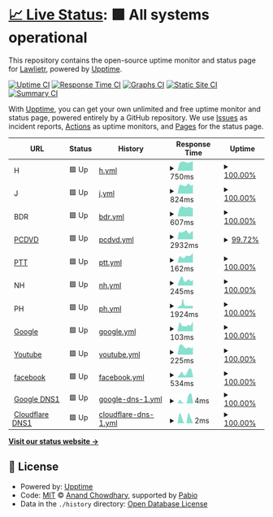 # [📈 Live Status](https://Lawlietr.github.io/upptime): <!--live status--> **🟩 All systems operational**

This repository contains the open-source uptime monitor and status page for [Lawlietr](https://Lawlietr.github.io/upptime), powered by [Upptime](https://github.com/upptime/upptime).

[![Uptime CI](https://github.com/Lawlietr/upptime/workflows/Uptime%20CI/badge.svg)](https://github.com/Lawlietr/upptime/actions?query=workflow%3A%22Uptime+CI%22)
[![Response Time CI](https://github.com/Lawlietr/upptime/workflows/Response%20Time%20CI/badge.svg)](https://github.com/Lawlietr/upptime/actions?query=workflow%3A%22Response+Time+CI%22)
[![Graphs CI](https://github.com/Lawlietr/upptime/workflows/Graphs%20CI/badge.svg)](https://github.com/Lawlietr/upptime/actions?query=workflow%3A%22Graphs+CI%22)
[![Static Site CI](https://github.com/Lawlietr/upptime/workflows/Static%20Site%20CI/badge.svg)](https://github.com/Lawlietr/upptime/actions?query=workflow%3A%22Static+Site+CI%22)
[![Summary CI](https://github.com/Lawlietr/upptime/workflows/Summary%20CI/badge.svg)](https://github.com/Lawlietr/upptime/actions?query=workflow%3A%22Summary+CI%22)

With [Upptime](https://upptime.js.org), you can get your own unlimited and free uptime monitor and status page, powered entirely by a GitHub repository. We use [Issues](https://github.com/Lawlietr/upptime/issues) as incident reports, [Actions](https://github.com/Lawlietr/upptime/actions) as uptime monitors, and [Pages](https://Lawlietr.github.io/upptime) for the status page.

<!--start: status pages-->
<!-- This summary is generated by Upptime (https://github.com/upptime/upptime) -->
<!-- Do not edit this manually, your changes will be overwritten -->
<!-- prettier-ignore -->
| URL | Status | History | Response Time | Uptime |
| --- | ------ | ------- | ------------- | ------ |
| <img alt="" src="https://icons.duckduckgo.com/ip3/null.ico" height="13"> H | 🟩 Up | [h.yml](https://github.com/Lawlietr/upptime/commits/HEAD/history/h.yml) | <details><summary><img alt="Response time graph" src="./graphs/h/response-time-week.png" height="20"> 750ms</summary><br><a href="https://Lawlietr.github.io/upptime/history/h"><img alt="Response time 750" src="https://img.shields.io/endpoint?url=https%3A%2F%2Fraw.githubusercontent.com%2FLawlietr%2Fupptime%2FHEAD%2Fapi%2Fh%2Fresponse-time.json"></a><br><a href="https://Lawlietr.github.io/upptime/history/h"><img alt="24-hour response time 815" src="https://img.shields.io/endpoint?url=https%3A%2F%2Fraw.githubusercontent.com%2FLawlietr%2Fupptime%2FHEAD%2Fapi%2Fh%2Fresponse-time-day.json"></a><br><a href="https://Lawlietr.github.io/upptime/history/h"><img alt="7-day response time 750" src="https://img.shields.io/endpoint?url=https%3A%2F%2Fraw.githubusercontent.com%2FLawlietr%2Fupptime%2FHEAD%2Fapi%2Fh%2Fresponse-time-week.json"></a><br><a href="https://Lawlietr.github.io/upptime/history/h"><img alt="30-day response time 739" src="https://img.shields.io/endpoint?url=https%3A%2F%2Fraw.githubusercontent.com%2FLawlietr%2Fupptime%2FHEAD%2Fapi%2Fh%2Fresponse-time-month.json"></a><br><a href="https://Lawlietr.github.io/upptime/history/h"><img alt="1-year response time 750" src="https://img.shields.io/endpoint?url=https%3A%2F%2Fraw.githubusercontent.com%2FLawlietr%2Fupptime%2FHEAD%2Fapi%2Fh%2Fresponse-time-year.json"></a></details> | <details><summary><a href="https://Lawlietr.github.io/upptime/history/h">100.00%</a></summary><a href="https://Lawlietr.github.io/upptime/history/h"><img alt="All-time uptime 99.97%" src="https://img.shields.io/endpoint?url=https%3A%2F%2Fraw.githubusercontent.com%2FLawlietr%2Fupptime%2FHEAD%2Fapi%2Fh%2Fuptime.json"></a><br><a href="https://Lawlietr.github.io/upptime/history/h"><img alt="24-hour uptime 100.00%" src="https://img.shields.io/endpoint?url=https%3A%2F%2Fraw.githubusercontent.com%2FLawlietr%2Fupptime%2FHEAD%2Fapi%2Fh%2Fuptime-day.json"></a><br><a href="https://Lawlietr.github.io/upptime/history/h"><img alt="7-day uptime 100.00%" src="https://img.shields.io/endpoint?url=https%3A%2F%2Fraw.githubusercontent.com%2FLawlietr%2Fupptime%2FHEAD%2Fapi%2Fh%2Fuptime-week.json"></a><br><a href="https://Lawlietr.github.io/upptime/history/h"><img alt="30-day uptime 100.00%" src="https://img.shields.io/endpoint?url=https%3A%2F%2Fraw.githubusercontent.com%2FLawlietr%2Fupptime%2FHEAD%2Fapi%2Fh%2Fuptime-month.json"></a><br><a href="https://Lawlietr.github.io/upptime/history/h"><img alt="1-year uptime 99.97%" src="https://img.shields.io/endpoint?url=https%3A%2F%2Fraw.githubusercontent.com%2FLawlietr%2Fupptime%2FHEAD%2Fapi%2Fh%2Fuptime-year.json"></a></details>
| <img alt="" src="https://icons.duckduckgo.com/ip3/null.ico" height="13"> J | 🟩 Up | [j.yml](https://github.com/Lawlietr/upptime/commits/HEAD/history/j.yml) | <details><summary><img alt="Response time graph" src="./graphs/j/response-time-week.png" height="20"> 824ms</summary><br><a href="https://Lawlietr.github.io/upptime/history/j"><img alt="Response time 696" src="https://img.shields.io/endpoint?url=https%3A%2F%2Fraw.githubusercontent.com%2FLawlietr%2Fupptime%2FHEAD%2Fapi%2Fj%2Fresponse-time.json"></a><br><a href="https://Lawlietr.github.io/upptime/history/j"><img alt="24-hour response time 861" src="https://img.shields.io/endpoint?url=https%3A%2F%2Fraw.githubusercontent.com%2FLawlietr%2Fupptime%2FHEAD%2Fapi%2Fj%2Fresponse-time-day.json"></a><br><a href="https://Lawlietr.github.io/upptime/history/j"><img alt="7-day response time 824" src="https://img.shields.io/endpoint?url=https%3A%2F%2Fraw.githubusercontent.com%2FLawlietr%2Fupptime%2FHEAD%2Fapi%2Fj%2Fresponse-time-week.json"></a><br><a href="https://Lawlietr.github.io/upptime/history/j"><img alt="30-day response time 724" src="https://img.shields.io/endpoint?url=https%3A%2F%2Fraw.githubusercontent.com%2FLawlietr%2Fupptime%2FHEAD%2Fapi%2Fj%2Fresponse-time-month.json"></a><br><a href="https://Lawlietr.github.io/upptime/history/j"><img alt="1-year response time 696" src="https://img.shields.io/endpoint?url=https%3A%2F%2Fraw.githubusercontent.com%2FLawlietr%2Fupptime%2FHEAD%2Fapi%2Fj%2Fresponse-time-year.json"></a></details> | <details><summary><a href="https://Lawlietr.github.io/upptime/history/j">100.00%</a></summary><a href="https://Lawlietr.github.io/upptime/history/j"><img alt="All-time uptime 100.00%" src="https://img.shields.io/endpoint?url=https%3A%2F%2Fraw.githubusercontent.com%2FLawlietr%2Fupptime%2FHEAD%2Fapi%2Fj%2Fuptime.json"></a><br><a href="https://Lawlietr.github.io/upptime/history/j"><img alt="24-hour uptime 100.00%" src="https://img.shields.io/endpoint?url=https%3A%2F%2Fraw.githubusercontent.com%2FLawlietr%2Fupptime%2FHEAD%2Fapi%2Fj%2Fuptime-day.json"></a><br><a href="https://Lawlietr.github.io/upptime/history/j"><img alt="7-day uptime 100.00%" src="https://img.shields.io/endpoint?url=https%3A%2F%2Fraw.githubusercontent.com%2FLawlietr%2Fupptime%2FHEAD%2Fapi%2Fj%2Fuptime-week.json"></a><br><a href="https://Lawlietr.github.io/upptime/history/j"><img alt="30-day uptime 100.00%" src="https://img.shields.io/endpoint?url=https%3A%2F%2Fraw.githubusercontent.com%2FLawlietr%2Fupptime%2FHEAD%2Fapi%2Fj%2Fuptime-month.json"></a><br><a href="https://Lawlietr.github.io/upptime/history/j"><img alt="1-year uptime 100.00%" src="https://img.shields.io/endpoint?url=https%3A%2F%2Fraw.githubusercontent.com%2FLawlietr%2Fupptime%2FHEAD%2Fapi%2Fj%2Fuptime-year.json"></a></details>
| <img alt="" src="https://icons.duckduckgo.com/ip3/null.ico" height="13"> BDR | 🟩 Up | [bdr.yml](https://github.com/Lawlietr/upptime/commits/HEAD/history/bdr.yml) | <details><summary><img alt="Response time graph" src="./graphs/bdr/response-time-week.png" height="20"> 607ms</summary><br><a href="https://Lawlietr.github.io/upptime/history/bdr"><img alt="Response time 542" src="https://img.shields.io/endpoint?url=https%3A%2F%2Fraw.githubusercontent.com%2FLawlietr%2Fupptime%2FHEAD%2Fapi%2Fbdr%2Fresponse-time.json"></a><br><a href="https://Lawlietr.github.io/upptime/history/bdr"><img alt="24-hour response time 542" src="https://img.shields.io/endpoint?url=https%3A%2F%2Fraw.githubusercontent.com%2FLawlietr%2Fupptime%2FHEAD%2Fapi%2Fbdr%2Fresponse-time-day.json"></a><br><a href="https://Lawlietr.github.io/upptime/history/bdr"><img alt="7-day response time 607" src="https://img.shields.io/endpoint?url=https%3A%2F%2Fraw.githubusercontent.com%2FLawlietr%2Fupptime%2FHEAD%2Fapi%2Fbdr%2Fresponse-time-week.json"></a><br><a href="https://Lawlietr.github.io/upptime/history/bdr"><img alt="30-day response time 550" src="https://img.shields.io/endpoint?url=https%3A%2F%2Fraw.githubusercontent.com%2FLawlietr%2Fupptime%2FHEAD%2Fapi%2Fbdr%2Fresponse-time-month.json"></a><br><a href="https://Lawlietr.github.io/upptime/history/bdr"><img alt="1-year response time 542" src="https://img.shields.io/endpoint?url=https%3A%2F%2Fraw.githubusercontent.com%2FLawlietr%2Fupptime%2FHEAD%2Fapi%2Fbdr%2Fresponse-time-year.json"></a></details> | <details><summary><a href="https://Lawlietr.github.io/upptime/history/bdr">100.00%</a></summary><a href="https://Lawlietr.github.io/upptime/history/bdr"><img alt="All-time uptime 100.00%" src="https://img.shields.io/endpoint?url=https%3A%2F%2Fraw.githubusercontent.com%2FLawlietr%2Fupptime%2FHEAD%2Fapi%2Fbdr%2Fuptime.json"></a><br><a href="https://Lawlietr.github.io/upptime/history/bdr"><img alt="24-hour uptime 100.00%" src="https://img.shields.io/endpoint?url=https%3A%2F%2Fraw.githubusercontent.com%2FLawlietr%2Fupptime%2FHEAD%2Fapi%2Fbdr%2Fuptime-day.json"></a><br><a href="https://Lawlietr.github.io/upptime/history/bdr"><img alt="7-day uptime 100.00%" src="https://img.shields.io/endpoint?url=https%3A%2F%2Fraw.githubusercontent.com%2FLawlietr%2Fupptime%2FHEAD%2Fapi%2Fbdr%2Fuptime-week.json"></a><br><a href="https://Lawlietr.github.io/upptime/history/bdr"><img alt="30-day uptime 100.00%" src="https://img.shields.io/endpoint?url=https%3A%2F%2Fraw.githubusercontent.com%2FLawlietr%2Fupptime%2FHEAD%2Fapi%2Fbdr%2Fuptime-month.json"></a><br><a href="https://Lawlietr.github.io/upptime/history/bdr"><img alt="1-year uptime 100.00%" src="https://img.shields.io/endpoint?url=https%3A%2F%2Fraw.githubusercontent.com%2FLawlietr%2Fupptime%2FHEAD%2Fapi%2Fbdr%2Fuptime-year.json"></a></details>
| <img alt="" src="https://icons.duckduckgo.com/ip3/www.pcdvd.com.tw.ico" height="13"> [PCDVD](https://www.pcdvd.com.tw) | 🟩 Up | [pcdvd.yml](https://github.com/Lawlietr/upptime/commits/HEAD/history/pcdvd.yml) | <details><summary><img alt="Response time graph" src="./graphs/pcdvd/response-time-week.png" height="20"> 2932ms</summary><br><a href="https://Lawlietr.github.io/upptime/history/pcdvd"><img alt="Response time 1211" src="https://img.shields.io/endpoint?url=https%3A%2F%2Fraw.githubusercontent.com%2FLawlietr%2Fupptime%2FHEAD%2Fapi%2Fpcdvd%2Fresponse-time.json"></a><br><a href="https://Lawlietr.github.io/upptime/history/pcdvd"><img alt="24-hour response time 8504" src="https://img.shields.io/endpoint?url=https%3A%2F%2Fraw.githubusercontent.com%2FLawlietr%2Fupptime%2FHEAD%2Fapi%2Fpcdvd%2Fresponse-time-day.json"></a><br><a href="https://Lawlietr.github.io/upptime/history/pcdvd"><img alt="7-day response time 2932" src="https://img.shields.io/endpoint?url=https%3A%2F%2Fraw.githubusercontent.com%2FLawlietr%2Fupptime%2FHEAD%2Fapi%2Fpcdvd%2Fresponse-time-week.json"></a><br><a href="https://Lawlietr.github.io/upptime/history/pcdvd"><img alt="30-day response time 1516" src="https://img.shields.io/endpoint?url=https%3A%2F%2Fraw.githubusercontent.com%2FLawlietr%2Fupptime%2FHEAD%2Fapi%2Fpcdvd%2Fresponse-time-month.json"></a><br><a href="https://Lawlietr.github.io/upptime/history/pcdvd"><img alt="1-year response time 1211" src="https://img.shields.io/endpoint?url=https%3A%2F%2Fraw.githubusercontent.com%2FLawlietr%2Fupptime%2FHEAD%2Fapi%2Fpcdvd%2Fresponse-time-year.json"></a></details> | <details><summary><a href="https://Lawlietr.github.io/upptime/history/pcdvd">99.72%</a></summary><a href="https://Lawlietr.github.io/upptime/history/pcdvd"><img alt="All-time uptime 99.49%" src="https://img.shields.io/endpoint?url=https%3A%2F%2Fraw.githubusercontent.com%2FLawlietr%2Fupptime%2FHEAD%2Fapi%2Fpcdvd%2Fuptime.json"></a><br><a href="https://Lawlietr.github.io/upptime/history/pcdvd"><img alt="24-hour uptime 99.13%" src="https://img.shields.io/endpoint?url=https%3A%2F%2Fraw.githubusercontent.com%2FLawlietr%2Fupptime%2FHEAD%2Fapi%2Fpcdvd%2Fuptime-day.json"></a><br><a href="https://Lawlietr.github.io/upptime/history/pcdvd"><img alt="7-day uptime 99.72%" src="https://img.shields.io/endpoint?url=https%3A%2F%2Fraw.githubusercontent.com%2FLawlietr%2Fupptime%2FHEAD%2Fapi%2Fpcdvd%2Fuptime-week.json"></a><br><a href="https://Lawlietr.github.io/upptime/history/pcdvd"><img alt="30-day uptime 99.94%" src="https://img.shields.io/endpoint?url=https%3A%2F%2Fraw.githubusercontent.com%2FLawlietr%2Fupptime%2FHEAD%2Fapi%2Fpcdvd%2Fuptime-month.json"></a><br><a href="https://Lawlietr.github.io/upptime/history/pcdvd"><img alt="1-year uptime 99.49%" src="https://img.shields.io/endpoint?url=https%3A%2F%2Fraw.githubusercontent.com%2FLawlietr%2Fupptime%2FHEAD%2Fapi%2Fpcdvd%2Fuptime-year.json"></a></details>
| <img alt="" src="https://icons.duckduckgo.com/ip3/term.ptt.cc.ico" height="13"> [PTT](https://term.ptt.cc) | 🟩 Up | [ptt.yml](https://github.com/Lawlietr/upptime/commits/HEAD/history/ptt.yml) | <details><summary><img alt="Response time graph" src="./graphs/ptt/response-time-week.png" height="20"> 162ms</summary><br><a href="https://Lawlietr.github.io/upptime/history/ptt"><img alt="Response time 143" src="https://img.shields.io/endpoint?url=https%3A%2F%2Fraw.githubusercontent.com%2FLawlietr%2Fupptime%2FHEAD%2Fapi%2Fptt%2Fresponse-time.json"></a><br><a href="https://Lawlietr.github.io/upptime/history/ptt"><img alt="24-hour response time 236" src="https://img.shields.io/endpoint?url=https%3A%2F%2Fraw.githubusercontent.com%2FLawlietr%2Fupptime%2FHEAD%2Fapi%2Fptt%2Fresponse-time-day.json"></a><br><a href="https://Lawlietr.github.io/upptime/history/ptt"><img alt="7-day response time 162" src="https://img.shields.io/endpoint?url=https%3A%2F%2Fraw.githubusercontent.com%2FLawlietr%2Fupptime%2FHEAD%2Fapi%2Fptt%2Fresponse-time-week.json"></a><br><a href="https://Lawlietr.github.io/upptime/history/ptt"><img alt="30-day response time 171" src="https://img.shields.io/endpoint?url=https%3A%2F%2Fraw.githubusercontent.com%2FLawlietr%2Fupptime%2FHEAD%2Fapi%2Fptt%2Fresponse-time-month.json"></a><br><a href="https://Lawlietr.github.io/upptime/history/ptt"><img alt="1-year response time 143" src="https://img.shields.io/endpoint?url=https%3A%2F%2Fraw.githubusercontent.com%2FLawlietr%2Fupptime%2FHEAD%2Fapi%2Fptt%2Fresponse-time-year.json"></a></details> | <details><summary><a href="https://Lawlietr.github.io/upptime/history/ptt">100.00%</a></summary><a href="https://Lawlietr.github.io/upptime/history/ptt"><img alt="All-time uptime 100.00%" src="https://img.shields.io/endpoint?url=https%3A%2F%2Fraw.githubusercontent.com%2FLawlietr%2Fupptime%2FHEAD%2Fapi%2Fptt%2Fuptime.json"></a><br><a href="https://Lawlietr.github.io/upptime/history/ptt"><img alt="24-hour uptime 100.00%" src="https://img.shields.io/endpoint?url=https%3A%2F%2Fraw.githubusercontent.com%2FLawlietr%2Fupptime%2FHEAD%2Fapi%2Fptt%2Fuptime-day.json"></a><br><a href="https://Lawlietr.github.io/upptime/history/ptt"><img alt="7-day uptime 100.00%" src="https://img.shields.io/endpoint?url=https%3A%2F%2Fraw.githubusercontent.com%2FLawlietr%2Fupptime%2FHEAD%2Fapi%2Fptt%2Fuptime-week.json"></a><br><a href="https://Lawlietr.github.io/upptime/history/ptt"><img alt="30-day uptime 100.00%" src="https://img.shields.io/endpoint?url=https%3A%2F%2Fraw.githubusercontent.com%2FLawlietr%2Fupptime%2FHEAD%2Fapi%2Fptt%2Fuptime-month.json"></a><br><a href="https://Lawlietr.github.io/upptime/history/ptt"><img alt="1-year uptime 100.00%" src="https://img.shields.io/endpoint?url=https%3A%2F%2Fraw.githubusercontent.com%2FLawlietr%2Fupptime%2FHEAD%2Fapi%2Fptt%2Fuptime-year.json"></a></details>
| <img alt="" src="https://icons.duckduckgo.com/ip3/null.ico" height="13"> NH | 🟩 Up | [nh.yml](https://github.com/Lawlietr/upptime/commits/HEAD/history/nh.yml) | <details><summary><img alt="Response time graph" src="./graphs/nh/response-time-week.png" height="20"> 245ms</summary><br><a href="https://Lawlietr.github.io/upptime/history/nh"><img alt="Response time 356" src="https://img.shields.io/endpoint?url=https%3A%2F%2Fraw.githubusercontent.com%2FLawlietr%2Fupptime%2FHEAD%2Fapi%2Fnh%2Fresponse-time.json"></a><br><a href="https://Lawlietr.github.io/upptime/history/nh"><img alt="24-hour response time 243" src="https://img.shields.io/endpoint?url=https%3A%2F%2Fraw.githubusercontent.com%2FLawlietr%2Fupptime%2FHEAD%2Fapi%2Fnh%2Fresponse-time-day.json"></a><br><a href="https://Lawlietr.github.io/upptime/history/nh"><img alt="7-day response time 245" src="https://img.shields.io/endpoint?url=https%3A%2F%2Fraw.githubusercontent.com%2FLawlietr%2Fupptime%2FHEAD%2Fapi%2Fnh%2Fresponse-time-week.json"></a><br><a href="https://Lawlietr.github.io/upptime/history/nh"><img alt="30-day response time 336" src="https://img.shields.io/endpoint?url=https%3A%2F%2Fraw.githubusercontent.com%2FLawlietr%2Fupptime%2FHEAD%2Fapi%2Fnh%2Fresponse-time-month.json"></a><br><a href="https://Lawlietr.github.io/upptime/history/nh"><img alt="1-year response time 356" src="https://img.shields.io/endpoint?url=https%3A%2F%2Fraw.githubusercontent.com%2FLawlietr%2Fupptime%2FHEAD%2Fapi%2Fnh%2Fresponse-time-year.json"></a></details> | <details><summary><a href="https://Lawlietr.github.io/upptime/history/nh">100.00%</a></summary><a href="https://Lawlietr.github.io/upptime/history/nh"><img alt="All-time uptime 98.83%" src="https://img.shields.io/endpoint?url=https%3A%2F%2Fraw.githubusercontent.com%2FLawlietr%2Fupptime%2FHEAD%2Fapi%2Fnh%2Fuptime.json"></a><br><a href="https://Lawlietr.github.io/upptime/history/nh"><img alt="24-hour uptime 100.00%" src="https://img.shields.io/endpoint?url=https%3A%2F%2Fraw.githubusercontent.com%2FLawlietr%2Fupptime%2FHEAD%2Fapi%2Fnh%2Fuptime-day.json"></a><br><a href="https://Lawlietr.github.io/upptime/history/nh"><img alt="7-day uptime 100.00%" src="https://img.shields.io/endpoint?url=https%3A%2F%2Fraw.githubusercontent.com%2FLawlietr%2Fupptime%2FHEAD%2Fapi%2Fnh%2Fuptime-week.json"></a><br><a href="https://Lawlietr.github.io/upptime/history/nh"><img alt="30-day uptime 97.46%" src="https://img.shields.io/endpoint?url=https%3A%2F%2Fraw.githubusercontent.com%2FLawlietr%2Fupptime%2FHEAD%2Fapi%2Fnh%2Fuptime-month.json"></a><br><a href="https://Lawlietr.github.io/upptime/history/nh"><img alt="1-year uptime 98.83%" src="https://img.shields.io/endpoint?url=https%3A%2F%2Fraw.githubusercontent.com%2FLawlietr%2Fupptime%2FHEAD%2Fapi%2Fnh%2Fuptime-year.json"></a></details>
| <img alt="" src="https://icons.duckduckgo.com/ip3/null.ico" height="13"> PH | 🟩 Up | [ph.yml](https://github.com/Lawlietr/upptime/commits/HEAD/history/ph.yml) | <details><summary><img alt="Response time graph" src="./graphs/ph/response-time-week.png" height="20"> 1924ms</summary><br><a href="https://Lawlietr.github.io/upptime/history/ph"><img alt="Response time 1774" src="https://img.shields.io/endpoint?url=https%3A%2F%2Fraw.githubusercontent.com%2FLawlietr%2Fupptime%2FHEAD%2Fapi%2Fph%2Fresponse-time.json"></a><br><a href="https://Lawlietr.github.io/upptime/history/ph"><img alt="24-hour response time 1348" src="https://img.shields.io/endpoint?url=https%3A%2F%2Fraw.githubusercontent.com%2FLawlietr%2Fupptime%2FHEAD%2Fapi%2Fph%2Fresponse-time-day.json"></a><br><a href="https://Lawlietr.github.io/upptime/history/ph"><img alt="7-day response time 1924" src="https://img.shields.io/endpoint?url=https%3A%2F%2Fraw.githubusercontent.com%2FLawlietr%2Fupptime%2FHEAD%2Fapi%2Fph%2Fresponse-time-week.json"></a><br><a href="https://Lawlietr.github.io/upptime/history/ph"><img alt="30-day response time 1934" src="https://img.shields.io/endpoint?url=https%3A%2F%2Fraw.githubusercontent.com%2FLawlietr%2Fupptime%2FHEAD%2Fapi%2Fph%2Fresponse-time-month.json"></a><br><a href="https://Lawlietr.github.io/upptime/history/ph"><img alt="1-year response time 1774" src="https://img.shields.io/endpoint?url=https%3A%2F%2Fraw.githubusercontent.com%2FLawlietr%2Fupptime%2FHEAD%2Fapi%2Fph%2Fresponse-time-year.json"></a></details> | <details><summary><a href="https://Lawlietr.github.io/upptime/history/ph">100.00%</a></summary><a href="https://Lawlietr.github.io/upptime/history/ph"><img alt="All-time uptime 99.94%" src="https://img.shields.io/endpoint?url=https%3A%2F%2Fraw.githubusercontent.com%2FLawlietr%2Fupptime%2FHEAD%2Fapi%2Fph%2Fuptime.json"></a><br><a href="https://Lawlietr.github.io/upptime/history/ph"><img alt="24-hour uptime 100.00%" src="https://img.shields.io/endpoint?url=https%3A%2F%2Fraw.githubusercontent.com%2FLawlietr%2Fupptime%2FHEAD%2Fapi%2Fph%2Fuptime-day.json"></a><br><a href="https://Lawlietr.github.io/upptime/history/ph"><img alt="7-day uptime 100.00%" src="https://img.shields.io/endpoint?url=https%3A%2F%2Fraw.githubusercontent.com%2FLawlietr%2Fupptime%2FHEAD%2Fapi%2Fph%2Fuptime-week.json"></a><br><a href="https://Lawlietr.github.io/upptime/history/ph"><img alt="30-day uptime 99.81%" src="https://img.shields.io/endpoint?url=https%3A%2F%2Fraw.githubusercontent.com%2FLawlietr%2Fupptime%2FHEAD%2Fapi%2Fph%2Fuptime-month.json"></a><br><a href="https://Lawlietr.github.io/upptime/history/ph"><img alt="1-year uptime 99.94%" src="https://img.shields.io/endpoint?url=https%3A%2F%2Fraw.githubusercontent.com%2FLawlietr%2Fupptime%2FHEAD%2Fapi%2Fph%2Fuptime-year.json"></a></details>
| <img alt="" src="https://icons.duckduckgo.com/ip3/www.google.com.ico" height="13"> [Google](https://www.google.com) | 🟩 Up | [google.yml](https://github.com/Lawlietr/upptime/commits/HEAD/history/google.yml) | <details><summary><img alt="Response time graph" src="./graphs/google/response-time-week.png" height="20"> 103ms</summary><br><a href="https://Lawlietr.github.io/upptime/history/google"><img alt="Response time 97" src="https://img.shields.io/endpoint?url=https%3A%2F%2Fraw.githubusercontent.com%2FLawlietr%2Fupptime%2FHEAD%2Fapi%2Fgoogle%2Fresponse-time.json"></a><br><a href="https://Lawlietr.github.io/upptime/history/google"><img alt="24-hour response time 156" src="https://img.shields.io/endpoint?url=https%3A%2F%2Fraw.githubusercontent.com%2FLawlietr%2Fupptime%2FHEAD%2Fapi%2Fgoogle%2Fresponse-time-day.json"></a><br><a href="https://Lawlietr.github.io/upptime/history/google"><img alt="7-day response time 103" src="https://img.shields.io/endpoint?url=https%3A%2F%2Fraw.githubusercontent.com%2FLawlietr%2Fupptime%2FHEAD%2Fapi%2Fgoogle%2Fresponse-time-week.json"></a><br><a href="https://Lawlietr.github.io/upptime/history/google"><img alt="30-day response time 103" src="https://img.shields.io/endpoint?url=https%3A%2F%2Fraw.githubusercontent.com%2FLawlietr%2Fupptime%2FHEAD%2Fapi%2Fgoogle%2Fresponse-time-month.json"></a><br><a href="https://Lawlietr.github.io/upptime/history/google"><img alt="1-year response time 97" src="https://img.shields.io/endpoint?url=https%3A%2F%2Fraw.githubusercontent.com%2FLawlietr%2Fupptime%2FHEAD%2Fapi%2Fgoogle%2Fresponse-time-year.json"></a></details> | <details><summary><a href="https://Lawlietr.github.io/upptime/history/google">100.00%</a></summary><a href="https://Lawlietr.github.io/upptime/history/google"><img alt="All-time uptime 100.00%" src="https://img.shields.io/endpoint?url=https%3A%2F%2Fraw.githubusercontent.com%2FLawlietr%2Fupptime%2FHEAD%2Fapi%2Fgoogle%2Fuptime.json"></a><br><a href="https://Lawlietr.github.io/upptime/history/google"><img alt="24-hour uptime 100.00%" src="https://img.shields.io/endpoint?url=https%3A%2F%2Fraw.githubusercontent.com%2FLawlietr%2Fupptime%2FHEAD%2Fapi%2Fgoogle%2Fuptime-day.json"></a><br><a href="https://Lawlietr.github.io/upptime/history/google"><img alt="7-day uptime 100.00%" src="https://img.shields.io/endpoint?url=https%3A%2F%2Fraw.githubusercontent.com%2FLawlietr%2Fupptime%2FHEAD%2Fapi%2Fgoogle%2Fuptime-week.json"></a><br><a href="https://Lawlietr.github.io/upptime/history/google"><img alt="30-day uptime 100.00%" src="https://img.shields.io/endpoint?url=https%3A%2F%2Fraw.githubusercontent.com%2FLawlietr%2Fupptime%2FHEAD%2Fapi%2Fgoogle%2Fuptime-month.json"></a><br><a href="https://Lawlietr.github.io/upptime/history/google"><img alt="1-year uptime 100.00%" src="https://img.shields.io/endpoint?url=https%3A%2F%2Fraw.githubusercontent.com%2FLawlietr%2Fupptime%2FHEAD%2Fapi%2Fgoogle%2Fuptime-year.json"></a></details>
| <img alt="" src="https://icons.duckduckgo.com/ip3/www.youtube.com.ico" height="13"> [Youtube](https://www.youtube.com) | 🟩 Up | [youtube.yml](https://github.com/Lawlietr/upptime/commits/HEAD/history/youtube.yml) | <details><summary><img alt="Response time graph" src="./graphs/youtube/response-time-week.png" height="20"> 225ms</summary><br><a href="https://Lawlietr.github.io/upptime/history/youtube"><img alt="Response time 238" src="https://img.shields.io/endpoint?url=https%3A%2F%2Fraw.githubusercontent.com%2FLawlietr%2Fupptime%2FHEAD%2Fapi%2Fyoutube%2Fresponse-time.json"></a><br><a href="https://Lawlietr.github.io/upptime/history/youtube"><img alt="24-hour response time 209" src="https://img.shields.io/endpoint?url=https%3A%2F%2Fraw.githubusercontent.com%2FLawlietr%2Fupptime%2FHEAD%2Fapi%2Fyoutube%2Fresponse-time-day.json"></a><br><a href="https://Lawlietr.github.io/upptime/history/youtube"><img alt="7-day response time 225" src="https://img.shields.io/endpoint?url=https%3A%2F%2Fraw.githubusercontent.com%2FLawlietr%2Fupptime%2FHEAD%2Fapi%2Fyoutube%2Fresponse-time-week.json"></a><br><a href="https://Lawlietr.github.io/upptime/history/youtube"><img alt="30-day response time 228" src="https://img.shields.io/endpoint?url=https%3A%2F%2Fraw.githubusercontent.com%2FLawlietr%2Fupptime%2FHEAD%2Fapi%2Fyoutube%2Fresponse-time-month.json"></a><br><a href="https://Lawlietr.github.io/upptime/history/youtube"><img alt="1-year response time 238" src="https://img.shields.io/endpoint?url=https%3A%2F%2Fraw.githubusercontent.com%2FLawlietr%2Fupptime%2FHEAD%2Fapi%2Fyoutube%2Fresponse-time-year.json"></a></details> | <details><summary><a href="https://Lawlietr.github.io/upptime/history/youtube">100.00%</a></summary><a href="https://Lawlietr.github.io/upptime/history/youtube"><img alt="All-time uptime 100.00%" src="https://img.shields.io/endpoint?url=https%3A%2F%2Fraw.githubusercontent.com%2FLawlietr%2Fupptime%2FHEAD%2Fapi%2Fyoutube%2Fuptime.json"></a><br><a href="https://Lawlietr.github.io/upptime/history/youtube"><img alt="24-hour uptime 100.00%" src="https://img.shields.io/endpoint?url=https%3A%2F%2Fraw.githubusercontent.com%2FLawlietr%2Fupptime%2FHEAD%2Fapi%2Fyoutube%2Fuptime-day.json"></a><br><a href="https://Lawlietr.github.io/upptime/history/youtube"><img alt="7-day uptime 100.00%" src="https://img.shields.io/endpoint?url=https%3A%2F%2Fraw.githubusercontent.com%2FLawlietr%2Fupptime%2FHEAD%2Fapi%2Fyoutube%2Fuptime-week.json"></a><br><a href="https://Lawlietr.github.io/upptime/history/youtube"><img alt="30-day uptime 100.00%" src="https://img.shields.io/endpoint?url=https%3A%2F%2Fraw.githubusercontent.com%2FLawlietr%2Fupptime%2FHEAD%2Fapi%2Fyoutube%2Fuptime-month.json"></a><br><a href="https://Lawlietr.github.io/upptime/history/youtube"><img alt="1-year uptime 100.00%" src="https://img.shields.io/endpoint?url=https%3A%2F%2Fraw.githubusercontent.com%2FLawlietr%2Fupptime%2FHEAD%2Fapi%2Fyoutube%2Fuptime-year.json"></a></details>
| <img alt="" src="https://icons.duckduckgo.com/ip3/www.facebook.com.ico" height="13"> [facebook](https://www.facebook.com) | 🟩 Up | [facebook.yml](https://github.com/Lawlietr/upptime/commits/HEAD/history/facebook.yml) | <details><summary><img alt="Response time graph" src="./graphs/facebook/response-time-week.png" height="20"> 534ms</summary><br><a href="https://Lawlietr.github.io/upptime/history/facebook"><img alt="Response time 464" src="https://img.shields.io/endpoint?url=https%3A%2F%2Fraw.githubusercontent.com%2FLawlietr%2Fupptime%2FHEAD%2Fapi%2Ffacebook%2Fresponse-time.json"></a><br><a href="https://Lawlietr.github.io/upptime/history/facebook"><img alt="24-hour response time 146" src="https://img.shields.io/endpoint?url=https%3A%2F%2Fraw.githubusercontent.com%2FLawlietr%2Fupptime%2FHEAD%2Fapi%2Ffacebook%2Fresponse-time-day.json"></a><br><a href="https://Lawlietr.github.io/upptime/history/facebook"><img alt="7-day response time 534" src="https://img.shields.io/endpoint?url=https%3A%2F%2Fraw.githubusercontent.com%2FLawlietr%2Fupptime%2FHEAD%2Fapi%2Ffacebook%2Fresponse-time-week.json"></a><br><a href="https://Lawlietr.github.io/upptime/history/facebook"><img alt="30-day response time 523" src="https://img.shields.io/endpoint?url=https%3A%2F%2Fraw.githubusercontent.com%2FLawlietr%2Fupptime%2FHEAD%2Fapi%2Ffacebook%2Fresponse-time-month.json"></a><br><a href="https://Lawlietr.github.io/upptime/history/facebook"><img alt="1-year response time 464" src="https://img.shields.io/endpoint?url=https%3A%2F%2Fraw.githubusercontent.com%2FLawlietr%2Fupptime%2FHEAD%2Fapi%2Ffacebook%2Fresponse-time-year.json"></a></details> | <details><summary><a href="https://Lawlietr.github.io/upptime/history/facebook">100.00%</a></summary><a href="https://Lawlietr.github.io/upptime/history/facebook"><img alt="All-time uptime 100.00%" src="https://img.shields.io/endpoint?url=https%3A%2F%2Fraw.githubusercontent.com%2FLawlietr%2Fupptime%2FHEAD%2Fapi%2Ffacebook%2Fuptime.json"></a><br><a href="https://Lawlietr.github.io/upptime/history/facebook"><img alt="24-hour uptime 100.00%" src="https://img.shields.io/endpoint?url=https%3A%2F%2Fraw.githubusercontent.com%2FLawlietr%2Fupptime%2FHEAD%2Fapi%2Ffacebook%2Fuptime-day.json"></a><br><a href="https://Lawlietr.github.io/upptime/history/facebook"><img alt="7-day uptime 100.00%" src="https://img.shields.io/endpoint?url=https%3A%2F%2Fraw.githubusercontent.com%2FLawlietr%2Fupptime%2FHEAD%2Fapi%2Ffacebook%2Fuptime-week.json"></a><br><a href="https://Lawlietr.github.io/upptime/history/facebook"><img alt="30-day uptime 100.00%" src="https://img.shields.io/endpoint?url=https%3A%2F%2Fraw.githubusercontent.com%2FLawlietr%2Fupptime%2FHEAD%2Fapi%2Ffacebook%2Fuptime-month.json"></a><br><a href="https://Lawlietr.github.io/upptime/history/facebook"><img alt="1-year uptime 100.00%" src="https://img.shields.io/endpoint?url=https%3A%2F%2Fraw.githubusercontent.com%2FLawlietr%2Fupptime%2FHEAD%2Fapi%2Ffacebook%2Fuptime-year.json"></a></details>
| <img alt="" src="https://icons.duckduckgo.com/ip3/null.ico" height="13"> [Google DNS1](8.8.8.8) | 🟩 Up | [google-dns-1.yml](https://github.com/Lawlietr/upptime/commits/HEAD/history/google-dns-1.yml) | <details><summary><img alt="Response time graph" src="./graphs/google-dns-1/response-time-week.png" height="20"> 4ms</summary><br><a href="https://Lawlietr.github.io/upptime/history/google-dns-1"><img alt="Response time 4" src="https://img.shields.io/endpoint?url=https%3A%2F%2Fraw.githubusercontent.com%2FLawlietr%2Fupptime%2FHEAD%2Fapi%2Fgoogle-dns-1%2Fresponse-time.json"></a><br><a href="https://Lawlietr.github.io/upptime/history/google-dns-1"><img alt="24-hour response time 2" src="https://img.shields.io/endpoint?url=https%3A%2F%2Fraw.githubusercontent.com%2FLawlietr%2Fupptime%2FHEAD%2Fapi%2Fgoogle-dns-1%2Fresponse-time-day.json"></a><br><a href="https://Lawlietr.github.io/upptime/history/google-dns-1"><img alt="7-day response time 4" src="https://img.shields.io/endpoint?url=https%3A%2F%2Fraw.githubusercontent.com%2FLawlietr%2Fupptime%2FHEAD%2Fapi%2Fgoogle-dns-1%2Fresponse-time-week.json"></a><br><a href="https://Lawlietr.github.io/upptime/history/google-dns-1"><img alt="30-day response time 5" src="https://img.shields.io/endpoint?url=https%3A%2F%2Fraw.githubusercontent.com%2FLawlietr%2Fupptime%2FHEAD%2Fapi%2Fgoogle-dns-1%2Fresponse-time-month.json"></a><br><a href="https://Lawlietr.github.io/upptime/history/google-dns-1"><img alt="1-year response time 4" src="https://img.shields.io/endpoint?url=https%3A%2F%2Fraw.githubusercontent.com%2FLawlietr%2Fupptime%2FHEAD%2Fapi%2Fgoogle-dns-1%2Fresponse-time-year.json"></a></details> | <details><summary><a href="https://Lawlietr.github.io/upptime/history/google-dns-1">100.00%</a></summary><a href="https://Lawlietr.github.io/upptime/history/google-dns-1"><img alt="All-time uptime 100.00%" src="https://img.shields.io/endpoint?url=https%3A%2F%2Fraw.githubusercontent.com%2FLawlietr%2Fupptime%2FHEAD%2Fapi%2Fgoogle-dns-1%2Fuptime.json"></a><br><a href="https://Lawlietr.github.io/upptime/history/google-dns-1"><img alt="24-hour uptime 100.00%" src="https://img.shields.io/endpoint?url=https%3A%2F%2Fraw.githubusercontent.com%2FLawlietr%2Fupptime%2FHEAD%2Fapi%2Fgoogle-dns-1%2Fuptime-day.json"></a><br><a href="https://Lawlietr.github.io/upptime/history/google-dns-1"><img alt="7-day uptime 100.00%" src="https://img.shields.io/endpoint?url=https%3A%2F%2Fraw.githubusercontent.com%2FLawlietr%2Fupptime%2FHEAD%2Fapi%2Fgoogle-dns-1%2Fuptime-week.json"></a><br><a href="https://Lawlietr.github.io/upptime/history/google-dns-1"><img alt="30-day uptime 100.00%" src="https://img.shields.io/endpoint?url=https%3A%2F%2Fraw.githubusercontent.com%2FLawlietr%2Fupptime%2FHEAD%2Fapi%2Fgoogle-dns-1%2Fuptime-month.json"></a><br><a href="https://Lawlietr.github.io/upptime/history/google-dns-1"><img alt="1-year uptime 100.00%" src="https://img.shields.io/endpoint?url=https%3A%2F%2Fraw.githubusercontent.com%2FLawlietr%2Fupptime%2FHEAD%2Fapi%2Fgoogle-dns-1%2Fuptime-year.json"></a></details>
| <img alt="" src="https://icons.duckduckgo.com/ip3/null.ico" height="13"> [Cloudflare DNS1](1.1.1.1) | 🟩 Up | [cloudflare-dns-1.yml](https://github.com/Lawlietr/upptime/commits/HEAD/history/cloudflare-dns-1.yml) | <details><summary><img alt="Response time graph" src="./graphs/cloudflare-dns-1/response-time-week.png" height="20"> 2ms</summary><br><a href="https://Lawlietr.github.io/upptime/history/cloudflare-dns-1"><img alt="Response time 6" src="https://img.shields.io/endpoint?url=https%3A%2F%2Fraw.githubusercontent.com%2FLawlietr%2Fupptime%2FHEAD%2Fapi%2Fcloudflare-dns-1%2Fresponse-time.json"></a><br><a href="https://Lawlietr.github.io/upptime/history/cloudflare-dns-1"><img alt="24-hour response time 1" src="https://img.shields.io/endpoint?url=https%3A%2F%2Fraw.githubusercontent.com%2FLawlietr%2Fupptime%2FHEAD%2Fapi%2Fcloudflare-dns-1%2Fresponse-time-day.json"></a><br><a href="https://Lawlietr.github.io/upptime/history/cloudflare-dns-1"><img alt="7-day response time 2" src="https://img.shields.io/endpoint?url=https%3A%2F%2Fraw.githubusercontent.com%2FLawlietr%2Fupptime%2FHEAD%2Fapi%2Fcloudflare-dns-1%2Fresponse-time-week.json"></a><br><a href="https://Lawlietr.github.io/upptime/history/cloudflare-dns-1"><img alt="30-day response time 4" src="https://img.shields.io/endpoint?url=https%3A%2F%2Fraw.githubusercontent.com%2FLawlietr%2Fupptime%2FHEAD%2Fapi%2Fcloudflare-dns-1%2Fresponse-time-month.json"></a><br><a href="https://Lawlietr.github.io/upptime/history/cloudflare-dns-1"><img alt="1-year response time 6" src="https://img.shields.io/endpoint?url=https%3A%2F%2Fraw.githubusercontent.com%2FLawlietr%2Fupptime%2FHEAD%2Fapi%2Fcloudflare-dns-1%2Fresponse-time-year.json"></a></details> | <details><summary><a href="https://Lawlietr.github.io/upptime/history/cloudflare-dns-1">100.00%</a></summary><a href="https://Lawlietr.github.io/upptime/history/cloudflare-dns-1"><img alt="All-time uptime 100.00%" src="https://img.shields.io/endpoint?url=https%3A%2F%2Fraw.githubusercontent.com%2FLawlietr%2Fupptime%2FHEAD%2Fapi%2Fcloudflare-dns-1%2Fuptime.json"></a><br><a href="https://Lawlietr.github.io/upptime/history/cloudflare-dns-1"><img alt="24-hour uptime 100.00%" src="https://img.shields.io/endpoint?url=https%3A%2F%2Fraw.githubusercontent.com%2FLawlietr%2Fupptime%2FHEAD%2Fapi%2Fcloudflare-dns-1%2Fuptime-day.json"></a><br><a href="https://Lawlietr.github.io/upptime/history/cloudflare-dns-1"><img alt="7-day uptime 100.00%" src="https://img.shields.io/endpoint?url=https%3A%2F%2Fraw.githubusercontent.com%2FLawlietr%2Fupptime%2FHEAD%2Fapi%2Fcloudflare-dns-1%2Fuptime-week.json"></a><br><a href="https://Lawlietr.github.io/upptime/history/cloudflare-dns-1"><img alt="30-day uptime 100.00%" src="https://img.shields.io/endpoint?url=https%3A%2F%2Fraw.githubusercontent.com%2FLawlietr%2Fupptime%2FHEAD%2Fapi%2Fcloudflare-dns-1%2Fuptime-month.json"></a><br><a href="https://Lawlietr.github.io/upptime/history/cloudflare-dns-1"><img alt="1-year uptime 100.00%" src="https://img.shields.io/endpoint?url=https%3A%2F%2Fraw.githubusercontent.com%2FLawlietr%2Fupptime%2FHEAD%2Fapi%2Fcloudflare-dns-1%2Fuptime-year.json"></a></details>

<!--end: status pages-->

[**Visit our status website →**](https://Lawlietr.github.io/upptime)

## 📄 License

- Powered by: [Upptime](https://github.com/upptime/upptime)
- Code: [MIT](./LICENSE) © [Anand Chowdhary](https://anandchowdhary.com), supported by [Pabio](https://pabio.com)
- Data in the `./history` directory: [Open Database License](https://opendatacommons.org/licenses/odbl/1-0/)
